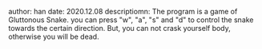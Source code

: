 author: han
date: 2020.12.08
descriptiomn: The program is a game of Gluttonous Snake. you can press "w", "a", "s" and "d" to control the snake towards the certain direction. But, you can not crask yourself body, otherwise you will be dead. 

